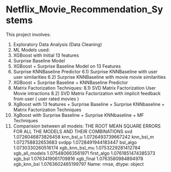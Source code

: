 # Netflix_Movie_Recommendation_Systems
This project involves:
1. Exploratory Data Analysis (Data Cleaning)
2. ML Models used:
3. XGBoost with Initial 13 features
4. Surprise Baseline Model
5. XGBoost + Surprise Baseline Model on 13 Features
6. Surprise KNNBaseline Predictor
   6.1) Surprise KNNBaseline with user user similarities
   6.2) Surprise KNNBaseline with movie movie similarities
7. XGBoost + Surprise Baseline + KNNBaseline Predictor 
8. Matrix Factorization Techniques:
   8.1) SVD Matrix Factorization User Movie intractions
   8.2) SVD Matrix Factorization with implicit feedback from user ( user rated movies ) 
9.  XgBoost with 13 features + Surprise Baseline + Surprise KNNbaseline + Matrix Factorization Techniques  
10. XgBoost with Surprise Baseline + Surprise KNNbaseline + MF Techniques
11. Comparision between all models:
    THE ROOT MEAN SQUARE ERRORS FOR ALL THE MODELS AND THEIR COMBINATIONS
    svd               1.0726046873826458
    knn_bsl_u         1.0726493739667242
    knn_bsl_m          1.072758832653683
    svdpp             1.0728491944183447
    bsl_algo          1.0730330260516174
    xgb_knn_bsl_mu    1.0753229281412784
    xgb_all_models     1.075480663561971
    first_algo        1.0761851474385373
    xgb_bsl           1.0763419061709816
    xgb_final         1.0763580984894978
    xgb_knn_bsl       1.0763602465199797
    Name: rmse, dtype: object
